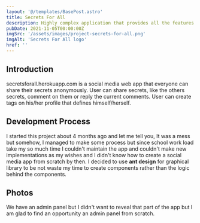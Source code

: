 ```yaml
---
layout: '@/templates/BasePost.astro'
title: Secrets For All
description: Highly complex application that provides all the features of a social media platform. Liking, messaging, commenting, following, etc. You can share your secrets anonymously.
pubDate: 2021-11-05T00:00:00Z
imgSrc: '/assets/images/project-secrets-for-all.png'
imgAlt: 'Secrets For All logo'
href: ''
---
```


## Introduction

secretsforall.herokuapp.com is a social media web app that everyone can share their secrets anonymously.
User can share secrets, like the others secrets, comment on them or reply the current comments. 
User can create tags on his/her profile that defines himself/herself. 

## Development Process
I started this project about 4 months ago and let me tell you, It was a mess but somehow, I managed to make some process but since school work load take my so much time I couldn't maintain the app and couldn't make new implementations as my wishes and I didn't know how to create a social media app from scratch by then. I decided to use **ant design** for graphical library to be not waste my time to create components rather than the logic behind the components. 

## Photos
We have an admin panel but I didn't want to reveal that part of the app but I am glad to find an opportunity an admin panel from scratch.

<img alt="" src='/assets/images/project/secrets-for-all/login-page.png' />
<img alt="" src='/assets/images/project/secrets-for-all/signup-page.png' />
<img alt="" src='/assets/images/project/secrets-for-all/sharesecret-page.png' />
<img alt="" src='/assets/images/project/secrets-for-all/edit-profile-page.png' />
<img alt="" src='/assets/images/project/secrets-for-all/profile-page.png' />
<img alt="" src='/assets/images/project/secrets-for-all/login-page-mobile.png' />
<img alt="" src='/assets/images/project/secrets-for-all/dashboard-mobile.png' />
<img alt="" src='/assets/images/project/secrets-for-all/signup-page-mobile.png' />
<img alt="" src='/assets/images/project/secrets-for-all/profile-page-mobile.png' />
<img alt="" src='/assets/images/project/secrets-for-all/chat.jpeg' />

